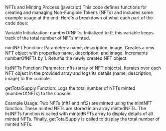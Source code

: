 NFTs and Minting Process (javacript)
This code defines functions for creating and managing Non-Fungible Tokens (NFTs) and includes some example usage at the end. Here's a breakdown of what each part of the code does:

Variable Initialization:
numberOfNFTs: Initialized to 0, this variable keeps track of the total number of NFTs minted.

mintNFT Function:
Parameters: name, description, image.
Creates a new NFT object with properties name, description, and image.
Increments numberOfNFTs by 1.
Returns the newly created NFT object.

listNFTs Function:
Parameter: nfts (array of NFT objects).
Iterates over each NFT object in the provided array and logs its details (name, description, image) to the console.

getTotalSupply Function:
Logs the total number of NFTs minted (numberOfNFTs) to the console.

Example Usage:
Two NFTs (nft1 and nft2) are minted using the mintNFT function.
These minted NFTs are stored in an array mintedNFTs.
The listNFTs function is called with mintedNFTs array to display details of all minted NFTs.
Finally, getTotalSupply is called to display the total number of minted NFTs.
